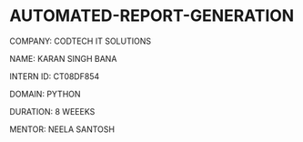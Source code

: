 # AUTOMATED-REPORT-GENERATION

COMPANY: CODTECH IT SOLUTIONS

NAME: KARAN SINGH BANA

INTERN ID: CT08DF854

DOMAIN: PYTHON

DURATION: 8 WEEEKS

MENTOR: NEELA SANTOSH

